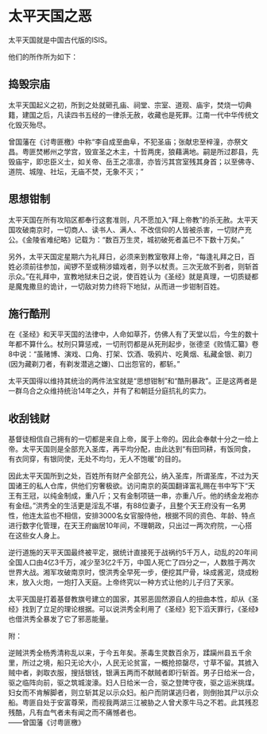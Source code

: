 # 太平天国之恶

太平天国就是中国古代版的ISIS。

他们的所作所为如下：

## 捣毁宗庙

太平天国起义之初，所到之处就砸孔庙、祠堂、宗室、道观、庙宇，焚烧一切典籍，建国之后，凡读四书五经的一律杀无赦，收藏也是死罪。江南一代中华传统文化毁灭殆尽。

曾国藩在《讨粤匪檄》中称“李自成至曲阜，不犯圣庙；张献忠至梓潼，亦祭文昌。粤匪焚郴州之学宫，毁宣圣之木主，十哲两庑，狼藉满地。嗣是所过郡县，先毁庙宇，即忠臣义士，如关帝、岳王之凛凛，亦皆污其宫室残其身首；以至佛寺、道院、城隍、社坛，无庙不焚，无象不灭；”

## 思想钳制

太平天国在所有攻陷区都奉行这套准则，凡不愿加入“拜上帝教”的杀无赦。太平天国攻破南京时，一切商人、读书人、满人、不改信仰的人皆被杀害，一切财产充公。《金陵省难纪略》记载为：“数百万生灵，城初破死者盖已不下数十万矣。”

另外，太平天国定星期六为礼拜日，必须来到教室敬拜上帝，“每逢礼拜之日，百姓必须前往参加，闻锣不至或稍涉嬉戏者，则予以杖责。三次无故不到者，则斩首示众。”在礼拜中，宣教地狱未日之说，使百姓认为《圣经》就是真理，一切质疑都是魔鬼撒旦的诡计，一切敌对势力终将下地狱，从而进一步钳制百姓。

## 施行酷刑

在《圣经》和天平天国的法律中，人命如草芥，仿佛人有了天堂以后，今生的数十年都不算什么。杖刑只算惩戒，一切刑罚都是从死刑起步，张德坚《败情汇纂》卷8中说：“虽赌博、演戏、口角、打架、饮酒、吸鸦片、吃黄烟、私藏金银、剃刀(因为藏剃刀者，有剃发潜逃之嫌)、口出怨官的，都斩。”

太平天国得以维持其统治的两件法宝就是“思想钳制”和“酷刑暴政”。正是这两者是一群乌合之众维持统治14年之久，并有了和朝廷分庭抗礼的实力。


## 收刮钱财

基督徒相信自己拥有的一切都是来自上帝，属于上帝的。因此会奉献十分之一给上帝。太平天国则是全部充入圣库，再平均分配，由此达到“有田同耕，有饭同食，有衣同穿，有银同使，无处不均匀，无人不饱暖”的目的。

因此太平天国所到之处，百姓所有财产全部充公，纳入圣库，所谓圣库，不过为天国诸王的私人仓库，供他们穷奢极欲。访问南京的英国翻译富礼赐在书中写下“天王有王冠，以纯金制成，重八斤；又有金制项链一串，亦重八斤。他的绣金龙袍亦有金纽。”洪秀全的生活更是淫乱不堪，有88位妻子，且整个天王府没有一名男性，他连太监也不相信，安排3000名女官服侍他，根据不同的资色、年龄、特点进行数字化管理，在天王府幽居10年间，不理朝政，只出过一两次府院，一心搭在这些女人身上。

逆行道施的天平天国最终被平定，据统计直接死于战祸约5千万人，动乱的20年间全国人口由4亿3千万，减少至3亿2千万，中国人死亡了四分之一，人数胜于两次世界大战。湘军攻破南京时，恨洪秀全早死一步，便挖其尸骨，垛成酱泥，烧成粉末，放入火炮，一炮打入天庭。上帝终究以一种方式让他的儿子归了天家。

太平天国是打着基督教旗号建立的国家，其邪恶固然源自人的扭曲本性，却从《圣经》找到了立足的理论根据。可以说洪秀全利用了《圣经》犯下滔天罪行，《圣经》也借洪秀全暴发了它了邪恶能量。

附：

逆贼洪秀全杨秀清称乱以来，于今五年矣。荼毒生灵数百余万，蹂躏州县五千余里，所过之境，船只无论大小，人民无论贫富，一概抢掠罄尽，寸草不留。其掳入贼中者，剥取衣服，搜括银钱，银满五两而不献贼者即行斩首。男子日给米一合，驱之临阵向前，驱之筑城浚濠。妇人日给米一合，驱之登陴守夜，驱之运米挑煤。妇女而不肯解脚者，则立斩其足以示众妇。船户而阴谋逃归者，则倒抬其尸以示众船。粤匪自处于安富尊荣，而视我两湖三江被胁之人曾犬豕牛马之不若。此其残忍残酷，凡有血气者未有闻之而不痛憾者也。<br>
——曾国藩《讨粤匪檄》